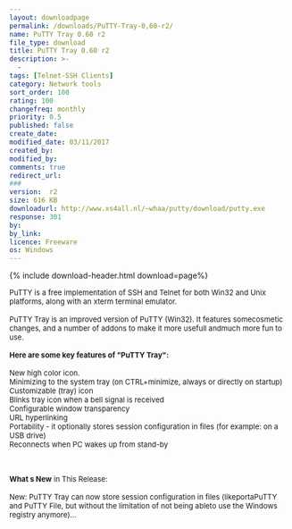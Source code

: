 ```yaml
---
layout: downloadpage
permalink: /downloads/PuTTY-Tray-0,60-r2/
name: PuTTY Tray 0.60 r2
file_type: download
title: PuTTY Tray 0.60 r2
description: >-
  -
tags: [Telnet-SSH Clients]
category: Network tools
sort_order: 100
rating: 100
changefreq: monthly
priority: 0.5
published: false
create_date:
modified_date: 03/11/2017
created_by:
modified_by:
comments: true
redirect_url:
###
version:  r2
size: 616 KB
downloadurl: http://www.xs4all.nl/~whaa/putty/download/putty.exe
response: 301
by:
by_link:
licence: Freeware
os: Windows
---
```


{% include download-header.html download=page%}

<p style="fix-download-text !important">
<p><font size="2"><p>PuTTY is a free implementation of SSH and Telnet for both Win32 and Unix platforms, along with an xterm terminal emulator. <br />
<br />
PuTTY Tray is an improved version of PuTTY (Win32). It features somecosmetic changes, and a number of addons to make it more usefull andmuch more fun to use. <br />
<br />
<span><strong>Here are some key features of "PuTTY Tray":</strong></span><br />
<br />
New high color icon. <br />
Minimizing to the system tray (on CTRL+minimize, always or directly on startup) <br />
Customizable (tray) icon <br />
Blinks tray icon when a bell signal is received <br />
Configurable window transparency <br />
URL hyperlinking <br />
Portability - it optionally stores session configuration in files (for example: on a USB drive) <br />
Reconnects when PC wakes up from stand-by <br />
</p>
<div class="celltext_big"><br />
<br />
<strong>What s New</strong> in This Release:<br />
<br />
New: PuTTY Tray can now store session configuration in files (likeportaPuTTY and PuTTY File, but without the limitation of not being ableto use the Windows registry anymore)...</div></p></p>
